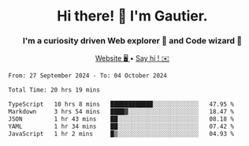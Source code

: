 <h1 align="center">Hi there! 👋 I'm Gautier.</h1>
<h3 align="center">I'm a curiosity driven Web explorer 🚀 and Code wizard 🧙</h3>

<p align="center">
  <a href="https://xisabla.github.io/">Website 🖥️ </a> •
  <a href="mailto:xisabla.dev@gmail.com">Say hi ! ✉️</a>
</p>

<!--START_SECTION:waka-->

```txt
From: 27 September 2024 - To: 04 October 2024

Total Time: 20 hrs 19 mins

TypeScript   10 hrs 8 mins   ████████████░░░░░░░░░░░░░   47.95 %
Markdown     3 hrs 54 mins   ████▓░░░░░░░░░░░░░░░░░░░░   18.47 %
JSON         1 hr 43 mins    ██░░░░░░░░░░░░░░░░░░░░░░░   08.18 %
YAML         1 hr 34 mins    ██░░░░░░░░░░░░░░░░░░░░░░░   07.42 %
JavaScript   1 hr 2 mins     █▒░░░░░░░░░░░░░░░░░░░░░░░   04.93 %
```

<!--END_SECTION:waka-->
